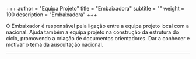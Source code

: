 +++
author = "Equipa Projeto"
title = "Embaixadora"
subtitle = "<!--Conhece a Cesário!-->"
weight = 100
description = "Embaixadora"
+++

O Embaixador é responsável pela ligação entre a equipa projeto local com a nacional. Ajuda também a equipa projeto na construção da estrutura do ciclo, promovendo a criação de documentos orientadores. Dar a conhecer e motivar o tema da auscultação nacional. 

---

<!--more-->

<!--{{< figure src="/img/equipa-projeto/cesário.jpg" height="300px" width="300px" class="wrap-left">}}
​  
Oii oii malta!! 
Chamo-me **Catarina** mais conhecida pelo meu apelido, **Cesário** e sou a vossa embaixadora durante este ciclo ehehe!! Entrei nos escuteiros em 2014 no Agrupamento 253 Seixal porém, percebi que apesar de todos os ensinamentos que aprendera, a vida marítima não era para mim encontrando-me atualmente no 414 Amora, Região de Setúbal.
Hmm, se tivesse que escolher uma só personagem do Panda do Kung Fu seria o _Po_. A humildade e a fragilidade são características que temos em comum. Nem sempre a fragilidade deve ter uma conotação negativa! O reconhecer das nossas capacidades e limitações são meio caminho andado para sabermos lidar da melhor forma com os escolhos que nos surgem no caminho. Por vezes, necessitamos somente de refletir, usarmos a nossa inteligência emocional e força de vontade. Para além de serem um potenciador motivacional são fatores que podem determinar positivamente aquelas que são as nossas conquistas futuras!!
O que espero deste Cenáculo?? Acima de tudo, que ele seja mágico!! 
Espero que sintam o quanto que este projeto é único e o quão ele pode fazer maravilhas em cada um de nós. Basta somente agir e acreditar! 
Sei que esta EP tem em si as capacidades necessárias para tornar este projeto ainda mais mágico do que ele é.-->

​